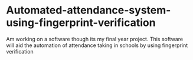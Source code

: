 # Automated-attendance-system-using-fingerprint-verification
Am working on a software though its my final year project. This software will aid the automation of attendance taking in schools by using fingerprint verification
